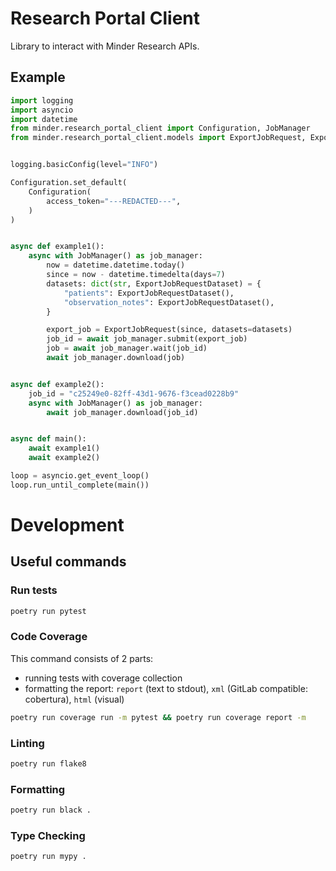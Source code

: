 # Research Portal Client

Library to interact with Minder Research APIs.

## Example

```python
import logging
import asyncio
import datetime
from minder.research_portal_client import Configuration, JobManager
from minder.research_portal_client.models import ExportJobRequest, ExportJobRequestDataset


logging.basicConfig(level="INFO")

Configuration.set_default(
    Configuration(
        access_token="---REDACTED---",
    )
)


async def example1():
    async with JobManager() as job_manager:
        now = datetime.datetime.today()
        since = now - datetime.timedelta(days=7)
        datasets: dict(str, ExportJobRequestDataset) = {
            "patients": ExportJobRequestDataset(),
            "observation_notes": ExportJobRequestDataset(),
        }

        export_job = ExportJobRequest(since, datasets=datasets)
        job_id = await job_manager.submit(export_job)
        job = await job_manager.wait(job_id)
        await job_manager.download(job)


async def example2():
    job_id = "c25249e0-82ff-43d1-9676-f3cead0228b9"
    async with JobManager() as job_manager:
        await job_manager.download(job_id)


async def main():
    await example1()
    await example2()

loop = asyncio.get_event_loop()
loop.run_until_complete(main())
```



# Development

## Useful commands

### Run tests
  
```bash
poetry run pytest
```

### Code Coverage

This command consists of 2 parts:
- running tests with coverage collection
- formatting the report: `report` (text to stdout), `xml` (GitLab compatible: cobertura), `html` (visual)

```bash
poetry run coverage run -m pytest && poetry run coverage report -m
```

### Linting

```bash
poetry run flake8
```

### Formatting

```bash
poetry run black .
```

### Type Checking

```bash
poetry run mypy .
```

